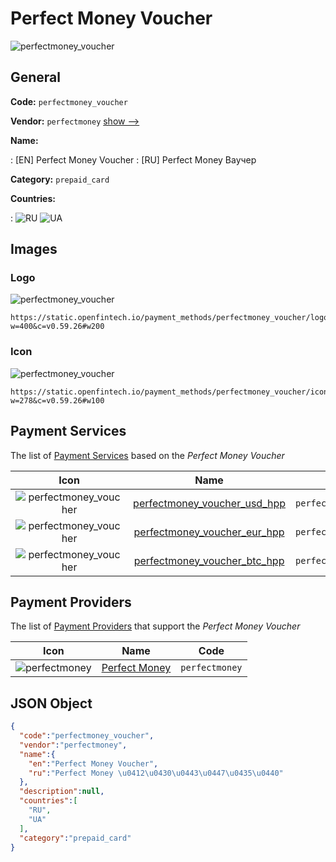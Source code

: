 
# Perfect Money Voucher 
![perfectmoney_voucher](https://static.openfintech.io/payment_methods/perfectmoney_voucher/logo.svg?w=400&c=v0.59.26#w200)  

## General 
**Code:** `perfectmoney_voucher` 
 
**Vendor:** `perfectmoney` [show -->](/vendors/perfectmoney/) 
 
**Name:** 
 
:	[EN] Perfect Money Voucher 
:	[RU] Perfect Money Ваучер 
 
**Category:** `prepaid_card` 
 
**Countries:** 
 
:	![RU](https://cdnjs.cloudflare.com/ajax/libs/flag-icon-css/3.3.0/flags/4x3/ru.svg#w24) 	![UA](https://cdnjs.cloudflare.com/ajax/libs/flag-icon-css/3.3.0/flags/4x3/ua.svg#w24)  

## Images 

### Logo 
![perfectmoney_voucher](https://static.openfintech.io/payment_methods/perfectmoney_voucher/logo.svg?w=400&c=v0.59.26#w200)  

```
https://static.openfintech.io/payment_methods/perfectmoney_voucher/logo.svg?w=400&c=v0.59.26#w200
```  

### Icon 
![perfectmoney_voucher](https://static.openfintech.io/payment_methods/perfectmoney_voucher/icon.svg?w=278&c=v0.59.26#w100)  

```
https://static.openfintech.io/payment_methods/perfectmoney_voucher/icon.svg?w=278&c=v0.59.26#w100
```  

## Payment Services 
 
The list of [Payment Services](/payment-services/) based on the _Perfect Money Voucher_ 

|Icon|Name|Code| 
|:---:|:---:|:---:| 
|![perfectmoney_voucher](https://static.openfintech.io/payment_methods/perfectmoney_voucher/icon.svg?w=278&c=v0.59.26#w100) |[perfectmoney_voucher_usd_hpp](/payment-services/perfectmoney_voucher_usd_hpp/)|`perfectmoney_voucher_usd_hpp`| 
|![perfectmoney_voucher](https://static.openfintech.io/payment_methods/perfectmoney_voucher/icon.svg?w=278&c=v0.59.26#w100) |[perfectmoney_voucher_eur_hpp](/payment-services/perfectmoney_voucher_eur_hpp/)|`perfectmoney_voucher_eur_hpp`| 
|![perfectmoney_voucher](https://static.openfintech.io/payment_methods/perfectmoney_voucher/icon.svg?w=278&c=v0.59.26#w100) |[perfectmoney_voucher_btc_hpp](/payment-services/perfectmoney_voucher_btc_hpp/)|`perfectmoney_voucher_btc_hpp`| 
 

## Payment Providers 
 
The list of [Payment Providers](/payment-providers/) that support the _Perfect Money Voucher_ 

|Icon|Name|Code| 
|:---:|:---:|:---:| 
|![perfectmoney](https://static.openfintech.io/payment_providers/perfectmoney/icon.svg?w=278&c=v0.59.26#w100) |[Perfect Money](/payment-providers/perfectmoney/)|`perfectmoney`| 
 

## JSON Object 

```json
{
  "code":"perfectmoney_voucher",
  "vendor":"perfectmoney",
  "name":{
    "en":"Perfect Money Voucher",
    "ru":"Perfect Money \u0412\u0430\u0443\u0447\u0435\u0440"
  },
  "description":null,
  "countries":[
    "RU",
    "UA"
  ],
  "category":"prepaid_card"
}
```  
